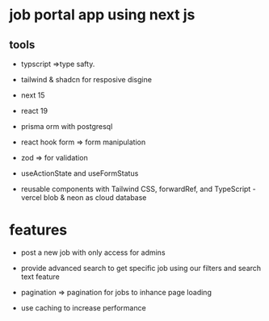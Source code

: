 # job portal app using next js

## tools

- typscript =>type safty.
- tailwind & shadcn for resposive disgine
- next 15
- react 19
- prisma orm with postgresql
- react hook form => form manipulation
- zod => for validation
- useActionState and useFormStatus

- reusable components with Tailwind CSS, forwardRef, and TypeScript
  -vercel blob & neon as cloud database

# features

- post a new job with only access for admins
- provide advanced search to get specific job using our filters and search text feature

- pagination => pagination for jobs to inhance page loading
- use caching to increase performance
